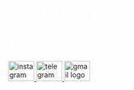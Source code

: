 <h1 align="left" style="color:white;" >Hey 👋 What's up?</h1>

###

<h2 align="left" style="color:white;" >🌐 My socials</h2>

###

<div align="left">
  <a href="[https://instagram.com/codewithflexz](https://www.instagram.com/nnsangvn/)" target="_blank">
    <img src="https://raw.githubusercontent.com/maurodesouza/profile-readme-generator/master/src/assets/icons/social/instagram/default.svg" width="52" height="40" alt="instagram logo"  />
  </a>
  <a href="https://tlgrm.in/nnsang1309" target="_blank">
    <img src="https://raw.githubusercontent.com/maurodesouza/profile-readme-generator/master/src/assets/icons/social/telegram/default.svg" width="52" height="40" alt="telegram logo"  />
  </a>
  <a href="https://nguyennhatsang2002@gmail.com" target="_blank">
    <img src="https://raw.githubusercontent.com/maurodesouza/profile-readme-generator/master/src/assets/icons/social/gmail/default.svg" width="52" height="40" alt="gmail logo"  />
  </a>
</div>
